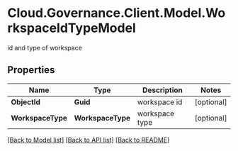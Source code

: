 # Cloud.Governance.Client.Model.WorkspaceIdTypeModel
id and type of workspace
## Properties

Name | Type | Description | Notes
------------ | ------------- | ------------- | -------------
**ObjectId** | **Guid** | workspace id | [optional] 
**WorkspaceType** | **WorkspaceType** | workspace type | [optional] 

[[Back to Model list]](../README.md#documentation-for-models) [[Back to API list]](../README.md#documentation-for-api-endpoints) [[Back to README]](../README.md)

